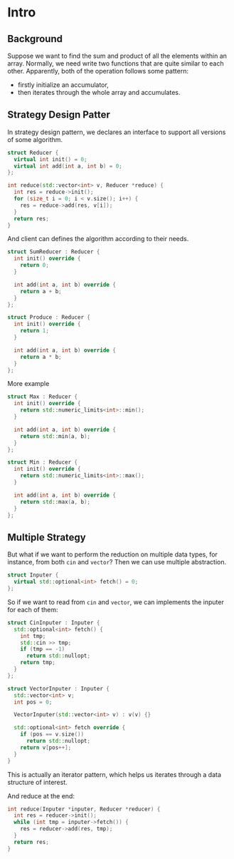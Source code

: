 # Intro
## Background 
Suppose we want to find the sum and product of all the elements within an
array. Normally, we need write two functions that are quite similar to each
other. Apparently, both of the operation follows some pattern: 
- firstly initialize an accumulator,
- then iterates through the whole array and accumulates.

## Strategy Design Patter
In strategy design pattern, we declares an interface to support all versions
of some algorithm.
```cpp
struct Reducer {
  virtual int init() = 0;
  virtual int add(int a, int b) = 0;
};

int reduce(std::vector<int> v, Reducer *reduce) {
  int res = reduce->init();
  for (size_t i = 0; i < v.size(); i++) {
    res = reduce->add(res, v[i]);
  }
  return res;
}
```

And client can defines the algorithm according to their needs.
```cpp
struct SumReducer : Reducer {
  int init() override {
    return 0;
  }

  int add(int a, int b) override {
    return a + b;
  }
};

struct Produce : Reducer {
  int init() override {
    return 1;
  }

  int add(int a, int b) override {
    return a * b;
  }
};
```

More example
```cpp
struct Max : Reducer {
  int init() override {
    return std::numeric_limits<int>::min();
  }

  int add(int a, int b) override {
    return std::min(a, b);
  }
};

struct Min : Reducer {
  int init() override {
    return std::numeric_limits<int>::max();
  }

  int add(int a, int b) override {
    return std::max(a, b);
  }
};
```

## Multiple Strategy
But what if we want to perform the reduction on multiple data types, for
instance, from both `cin` and `vector`? Then we can use multiple abstraction.
```cpp
struct Inputer {
  virtual std::optional<int> fetch() = 0;
};
```

So if we want to read from `cin` and `vector`, we can implements the inputer for 
each of them:
```cpp
struct CinInputer : Inputer {
  std::optional<int> fetch() {
    int tmp;
    std::cin >> tmp;
    if (tmp == -1) 
      return std::nullopt;
    return tmp;
  }
};

struct VectorInputer : Inputer {
  std::vector<int> v;
  int pos = 0;

  VectorInputer(std::vector<int> v) : v(v) {}

  std::optional<int> fetch override {
    if (pos == v.size())
      return std::nullopt;
    return v[pos++];
  }
}
```
This is actually an iterator pattern, which helps us iterates through a data 
structure of interest.

And reduce at the end:
```cpp
int reduce(Inputer *inputer, Reducer *reducer) {
  int res = reducer->init();
  while (int tmp = inputer->fetch()) {
    res = reducer->add(res, tmp);
  }
  return res;
}
```
